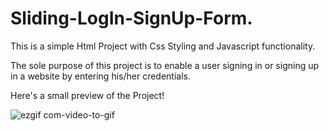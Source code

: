 # Sliding-LogIn-SignUp-Form.

This is a simple Html Project with Css Styling and Javascript functionality.

The sole purpose of this project is to enable a user signing in or signing up in a website by entering his/her credentials.

Here's a small preview of the Project!

![ezgif com-video-to-gif](https://github.com/nandiarideep/Sliding-LogIn-SignUp-Form/assets/125820148/2205695b-a8d5-4a88-a554-075da5ebaab7)
